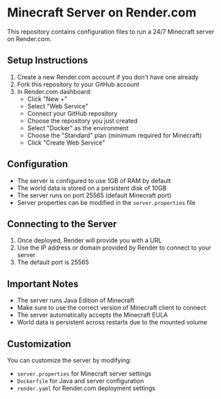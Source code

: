 # Minecraft Server on Render.com

This repository contains configuration files to run a 24/7 Minecraft server on Render.com.

## Setup Instructions

1. Create a new Render.com account if you don't have one already
2. Fork this repository to your GitHub account
3. In Render.com dashboard:
   - Click "New +"
   - Select "Web Service"
   - Connect your GitHub repository
   - Choose the repository you just created
   - Select "Docker" as the environment
   - Choose the "Standard" plan (minimum required for Minecraft)
   - Click "Create Web Service"

## Configuration

- The server is configured to use 1GB of RAM by default
- The world data is stored on a persistent disk of 10GB
- The server runs on port 25565 (default Minecraft port)
- Server properties can be modified in the `server.properties` file

## Connecting to the Server

1. Once deployed, Render will provide you with a URL
2. Use the IP address or domain provided by Render to connect to your server
3. The default port is 25565

## Important Notes

- The server runs Java Edition of Minecraft
- Make sure to use the correct version of Minecraft client to connect
- The server automatically accepts the Minecraft EULA
- World data is persistent across restarts due to the mounted volume

## Customization

You can customize the server by modifying:
- `server.properties` for Minecraft server settings
- `Dockerfile` for Java and server configuration
- `render.yaml` for Render.com deployment settings
